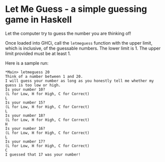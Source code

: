 # Let Me Guess - a simple guessing game in Haskell

Let the computer try to guess the number you are thinking of! 

Once loaded into GHCi, call the `letmeguess` function with the upper limit, which is inclusive, of the guessable numbers. The lower limit is 1. The upper limit provided must be at least 1.

Here is a sample run:

    *Main> letmeguess 20
    Think of a number between 1 and 20.
    I will guess your number as long as you honestly tell me whether my guess is too low or high.
    Is your number 10?
    (L for Low, H for High, C for Correct)
    L
    Is your number 15?
    (L for Low, H for High, C for Correct)
    L
    Is your number 18?
    (L for Low, H for High, C for Correct)
    H
    Is your number 16?
    (L for Low, H for High, C for Correct)
    L
    Is your number 17?
    (L for Low, H for High, C for Correct)
    C
    I guessed that 17 was your number!
